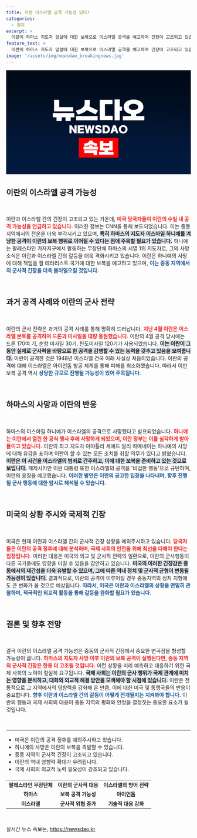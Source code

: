 ```yaml
---
title: 이란 이스라엘 공격 가능성 있다!
categories:
  - 정치
excerpt: >
  이란이 하마스 지도자 암살에 대한 보복으로 이스라엘 공격을 예고하며 긴장이 고조되고 있습니다. CNN에 따르면, 미국 당국자들은 이란의 공격이 곧 발생할 것이라고 경고하고 있습니다. 이란의 대규모 보복이 역내의 불안정을 더욱 심화시킬 전망입니다.
feature_text: >
  이란이 하마스 지도자 암살에 대한 보복으로 이스라엘 공격을 예고하며 긴장이 고조되고 있습니다. CNN에 따르면, 미국 당국자들은 이란의 공격이 곧 발생할 것이라고 경고하고 있습니다. 이란의 대규모 보복이 역내의 불안정을 더욱 심화시킬 전망입니다.
image: '/assets/img/newsdao_breakingnews.jpg'
---
```


<p><img src="/assets/img/newsdao_breakingnews.jpg" alt="flaretime 속보" /></p>

<h2 data-ke-size="size26">이란의 이스라엘 공격 가능성</h2>

<p data-ke-size="size16">&nbsp;</p>

<p>이란과 이스라엘 간의 긴장이 고조되고 있는 가운데, <b><span style="color: #ee2323;">미국 당국자들이 이란의 수일 내 공격 가능성을 언급하고 있습니다.</span></b> 이러한 정보는 CNN을 통해 보도되었습니다. 이는 중동 지역에서의 전운을 더욱 부각시키고 있으며, <b><span style="background-color: #21538527;">특히 하마스의 지도자 이스마일 하니예를 겨냥한 공격이 이란의 보복 행위로 이어질 수 있다는 점에 주목할 필요가 있습니다.</span></b> 하니예는 팔레스타인 가자지구에서 활동하는 무장단체 하마스의 서열 1위 지도자로, 그의 사망 소식은 이란과 이스라엘 간의 갈등을 더욱 격화시키고 있습니다. 이란은 하니예의 사망에 대해 책임을 질 테러리스트 국가에 대한 보복을 예고하고 있으며, <b><span style="color: #1a5490;">이는 중동 지역에서의 군사적 긴장을 더욱 불러일으킬 것입니다.</span></b></p>

<p data-ke-size="size16">&nbsp;</p>

<h2 data-ke-size="size26">과거 공격 사례와 이란의 군사 전략</h2>

<p data-ke-size="size16">&nbsp;</p>

<p>이란의 군사 전략은 과거의 공격 사례를 통해 명확히 드러납니다. <b><span style="color: #ee2323;">지난 4월 이란은 이스라엘 본토를 공격하며 드론과 미사일을 대량 동원했습니다.</span></b> 이란의 4월 공격 당시에는 드론 170여 기, 순항 미사일 30기, 탄도미사일 120기가 사용되었습니다. <b><span style="background-color: #21538527;">이는 이란이 그동안 실제로 군사력을 바탕으로 한 공격을 감행할 수 있는 능력을 갖추고 있음을 보여줍니다.</span></b> 이란이 공격한 것은 1948년 이스라엘 건국 이래 사실상 처음이었습니다. 이란의 공격에 대해 이스라엘은 아이언돔 방공 체계를 통해 피해를 최소화했습니다. 따라서 이번 보복 공격 역시 <b><span style="color: #1a5490;">상당한 규모로 진행될 가능성이 있어 주목됩니다.</span></b></p>

<p data-ke-size="size16">&nbsp;</p>

<h2 data-ke-size="size26">하마스의 사망과 이란의 반응</h2>

<p data-ke-size="size16">&nbsp;</p>

<p>하마스의 이스마일 하니예가 이스라엘의 공격으로 사망했다고 발표되었습니다. <b><span style="color: #ee2323;">하니예는 이란에서 열린 한 공식 행사 후에 사망하게 되었으며, 이란 정부는 이를 심각하게 받아들이고 있습니다.</span></b> 이란의 최고 지도자 아야톨라 세예드 알리 하메네이는 하니예의 사망에 대해 유감을 표하며 이란이 할 수 있는 모든 조치를 취할 의무가 있다고 밝혔습니다. <b><span style="background-color: #21538527;">이란은 이 사건을 이스라엘의 범죄로 간주하고, 이에 대한 보복을 준비하고 있는 것으로 보입니다.</span></b> 페제시키안 이란 대통령 또한 이스라엘의 공격을 '비겁한 행동'으로 규탄하며, 이란의 응징을 예고했습니다. <b><span style="color: #1a5490;">이러한 발언은 이란의 공고한 입장을 나타내며, 향후 진행될 군사 행동에 대한 암시로 해석될 수 있습니다.</span></b></p>

<p data-ke-size="size16">&nbsp;</p>

<h2 data-ke-size="size26">미국의 상황 주시와 국제적 긴장</h2>

<p data-ke-size="size16">&nbsp;</p>

<p>미국은 현재 이란과 이스라엘 간의 군사적 긴장 상황을 예의주시하고 있습니다. <b><span style="color: #ee2323;">당국자들은 이란의 공격 징후에 대해 분석하며, 국제 사회의 안전을 위해 최선을 다해야 한다는 입장입니다.</span></b> 이러한 대응은 미국의 외교 및 군사적 전략의 일환으로, 이란의 군사행동이 다른 국가들에도 영향을 미칠 수 있음을 감안하고 있습니다. <b><span style="background-color: #21538527;">미국의 이러한 긴장감은 중동에서의 재간섭을 더욱 유발할 수 있으며, 그에 따른 역내 정치 및 군사적 균형이 변동될 가능성이 있습니다.</span></b> 결과적으로, 이란의 공격이 이루어질 경우 중동지역의 정치 지형에도 큰 변화가 올 것으로 예상됩니다. <b><span style="color: #1a5490;">따라서, 미국은 이란과 이스라엘의 상황을 면밀히 관찰하며, 적극적인 외교적 활동을 통해 갈등을 완화할 필요가 있습니다.</span></b></p>

<p data-ke-size="size16">&nbsp;</p>

<h2 data-ke-size="size26">결론 및 향후 전망</h2>

<p data-ke-size="size16">&nbsp;</p>

<p>결국 이란의 이스라엘 공격 가능성은 중동의 군사적 긴장에서 중요한 변곡점을 형성할 가능성이 큽니다. <b><span style="color: #ee2323;">하마스의 지도자 사망 이후 이란의 보복 공격이 실행된다면, 중동 지역의 군사적 긴장은 한층 더 고조될 것입니다.</span></b> 이런 상황을 미리 예측하고 대응하기 위한 국제 사회의 노력이 절실히 요구됩니다. <b><span style="background-color: #21538527;">국제 사회는 이란의 군사 행위가 국제 관계에 미치는 영향을 분석하고, 대화와 외교적 해결 방안을 모색해야 할 시점에 있습니다.</span></b> 이란은 전통적으로 그 지역에서의 영향력을 강화해 온 만큼, 이에 대한 미국 및 동맹국들의 반응이 중요합니다. <b><span style="color: #1a5490;">향후 이란과 이스라엘 간의 갈등이 어떻게 전개될지는 지켜봐야 합니다.</span></b> 이란의 행동과 국제 사회의 대응이 중동 지역의 평화와 안정을 결정짓는 중요한 요소가 될 것입니다. </p>

<p data-ke-size="size16">&nbsp;</p>

<hr style="border: 1px solid #ccc;" />

<ul>
<li>미국은 이란의 공격 징후를 예의주시하고 있습니다.</li>
<li>하니예의 사망은 이란의 보복을 촉발할 수 있습니다.</li>
<li>중동 지역의 군사적 긴장이 고조되고 있습니다.</li>
<li>이란의 역내 영향력 확대가 우려됩니다.</li>
<li>국제 사회의 외교적 노력 필요성이 강조되고 있습니다.</li>
</ul>

<table style="width: 100%; border-collapse: collapse; margin-top: 20px;">
<tr>
<td style="text-align: center; height: 17px;"><b>팔레스타인 무장단체</b></td>
<td style="text-align: center; height: 17px;"><b>이란의 군사적 대응</b></td>
<td style="text-align: center; height: 17px;"><b>이스라엘의 방어 전략</b></td>
</tr>
<tr>
<td style="text-align: center; height: 17px;"><b>하마스</b></td>
<td style="text-align: center; height: 17px;"><b>보복 공격 가능성</b></td>
<td style="text-align: center; height: 17px;"><b>아이언돔</b></td>
</tr>
<tr>
<td style="text-align: center; height: 17px;"><b>이스라엘</b></td>
<td style="text-align: center; height: 17px;"><b>군사적 위협 증가</b></td>
<td style="text-align: center; height: 17px;"><b>기술적 대응 강화</b></td>
</tr>
</table>

<p data-ke-size="size16">&nbsp;</p>
실시간 뉴스 속보는, <a href="https://newsdao.kr" rel="dofollow">https://newsdao.kr</a>


